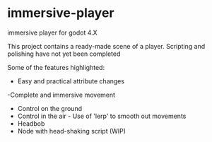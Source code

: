 # immersive-player
immersive player for godot 4.X

This project contains a ready-made scene of a player.
Scripting and polishing have not yet been completed

Some of the features highlighted:
- Easy and practical attribute changes

-Complete and immersive movement
- Control on the ground
- Control in the air -
 Use of 'lerp' to smooth out movements
- Headbob 
- Node with head-shaking script (WIP)
